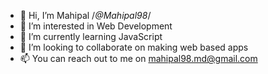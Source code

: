 - 👋 Hi, I’m Mahipal /*@Mahipal98*/
- 👀 I’m interested in Web Development
- 🌱 I’m currently learning JavaScript
- 💞️ I’m looking to collaborate on making web based apps
- 📫 You can reach out to me on mahipal98.md@gmail.com

<!---
Mahipal98/Mahipal98 is a ✨ special ✨ repository because its `README.md` (this file) appears on your GitHub profile.
You can click the Preview link to take a look at your changes.
--->
